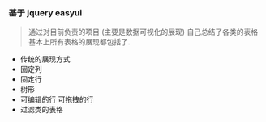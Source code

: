 ### 基于 jquery easyui
> 通过对目前负责的项目 (主要是数据可视化的展现) 自己总结了各类的表格 基本上所有表格的展现都包括了.
* 传统的展现方式
* 固定列
* 固定行
* 树形
* 可编辑的行  可拖拽的行
* 过滤类的表格
